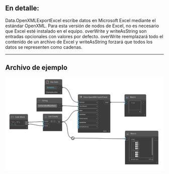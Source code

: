 ## En detalle:
Data.OpenXMLExportExcel escribe datos en Microsoft Excel mediante el estándar OpenXML. Para esta versión de nodos de Excel, no es necesario que Excel esté instalado en el equipo. overWrite y writeAsString son entradas opcionales con valores por defecto. overWrite reemplazará todo el contenido de un archivo de Excel y writeAsString forzará que todos los datos se representen como cadenas.
___
## Archivo de ejemplo

![Data.OpenXMLExportExcel](./DSOffice.Data.OpenXMLExportExcel_img.png)
